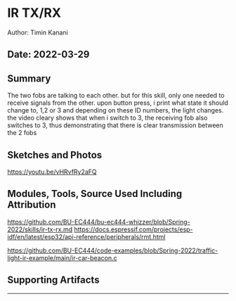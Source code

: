 #  IR TX/RX

Author: Timin Kanani

Date: 2022-03-29
-----

## Summary
The two fobs are talking to each other. but for this skill, only one needed to receive signals from the other. upon button press, i print what state it should change to, 1,2 or 3 and depending on these ID numbers, the light changes. the video cleary shows that when i switch to 3, the receiving fob also switches to 3, thus demonstrating that there is clear transmission between the 2 fobs

## Sketches and Photos
https://youtu.be/vHRvfRy2aFQ

## Modules, Tools, Source Used Including Attribution
https://github.com/BU-EC444/bu-ec444-whizzer/blob/Spring-2022/skills/ir-tx-rx.md
https://docs.espressif.com/projects/esp-idf/en/latest/esp32/api-reference/peripherals/rmt.html

https://github.com/BU-EC444/code-examples/blob/Spring-2022/traffic-light-ir-example/main/ir-car-beacon.c

## Supporting Artifacts

-----
